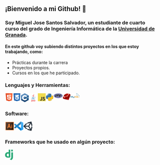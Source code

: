 ## ¡Bienvenido a mi Github! 👋

### Soy Miguel Jose Santos Salvador, un estudiante de cuarto curso del grado de Ingeniería Informática de la [Universidad de Granada](https://www.ugr.es/).

#### En este github voy subiendo distintos proyectos en los que estoy trabajando, como: 
- Prácticas durante la carrera 
- Proyectos propios.
- Cursos en los que he participado.


### Lenguajes y Herramientas:

<a href="https://www.w3.org/html/" target="_blank"><img align="left" alt="HTML5" width="26px" src="https://github.com/thejosess/thejosess/blob/main/images/html.png" /><a>

<a href="https://www.w3schools.com/css/" target="_blank"><img align="left" alt="CSS3" width="26px" src="https://github.com/thejosess/thejosess/blob/main/images/css.png" /></a>
<a href="https://www.w3schools.com/cpp/" target="_blank"> <img align="left" alt="C++" width="26px" src="https://github.com/thejosess/thejosess/blob/main/images/c.png"/> </a>
<a href="https://www.java.com/" target="_blank"> <img align="left" alt="Java" width="30px" src="https://github.com/thejosess/thejosess/blob/main/images/java.png"/> </a>
<a href="https://www.javascript.com/" target="_blank"> <img align="left" alt="JavaScript" width="26px" src="https://github.com/thejosess/thejosess/blob/main/images/javascript.png"/> </a>
<a href="https://www.python.org" target="_blank"> <img align="left" alt="Python" width="26px" src="https://github.com/thejosess/thejosess/blob/main/images/python.png"/> </a>
<a href="https://www.php.net/" target="_blank"> <img align="left" alt="PHP" width="30px" src="https://github.com/thejosess/thejosess/blob/main/images/php.png"/> </a>
<a href="https://www.ruby-lang.org/en/" target="_blank"> <img align="left" alt="Ruby" width="26px" src="https://github.com/thejosess/thejosess/blob/main/images/ruby.png"/> </a>
<a href="https://www.mysql.com/" target="_blank"> <img align="left" alt="MySQL" width="30px" src="https://github.com/thejosess/thejosess/blob/main/images/mysql.png"/> </a>

<br />
<br />

### Software:


<a href="https://www.adobe.com/products/illustrator.html" target="_blank"> <img align="left" alt="Illustrator" width="30px" src="https://github.com/thejosess/thejosess/blob/main/images/illustrator.png"/> </a>
<a href="https://code.visualstudio.com/" target="_blank"> <img align="left" alt="Visual Studio Code" width="30px" src="https://github.com/thejosess/thejosess/blob/main/images/visual.png"/> </a>
<a href="https://unity.com/" target="_blank"> <img align="left" alt="Unity" width="30px" src="https://github.com/thejosess/thejosess/blob/main/images/unity.png"/> </a>

<br />
<br />

### Frameworks que he usado en algún proyecto:


<a href="https://www.djangoproject.com/" target="_blank"> <img align="left" alt="Django" width="26px" src="https://github.com/thejosess/thejosess/blob/main/images/django.png"/> </a>